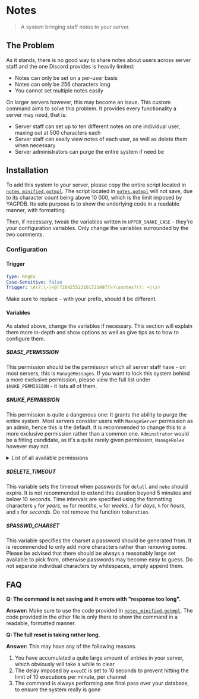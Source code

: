 # Notes

> A system bringing staff notes to your server.

## The Problem

As it stands, there is no good way to share notes about users across server staff and the one Discord provides is heavily limited:

* Notes can only be set on a per-user basis
* Notes can only be 256 characters long
* You cannot set multiple notes easily

On larger servers however, this may become an issue. This custom command aims to solve this problem.
It provides every functionality a server may need, that is:

* Server staff can set up to ten different notes on one individual user, maxing out at 500 characters each
* Server staff can easily view notes of each user, as well as delete them when necessary
* Server administrators can purge the entire system if need be

## Installation

To add this system to your server, please copy the entire script located in [`notes_minified.gotmpl`](notes_minified.gotmpl). The script located in [`notes.gotmpl`](notes.gotmpl) will not save, due to its character count being above 10 000, which is the limit imposed by YAGPDB. Its sole purpose is to show the underlying code in a readable manner, with formatting.

Then, if necessary, tweak the variables written in `UPPER_SNAKE_CASE` - they're your configuration variables.
Only change the variables surrounded by the two comments.

### Configuration

#### Trigger

```yaml
Type: RegEx
Case-Sensitive: false
Trigger: \A(?:\-|<@!?204255221017214977>)\snotes?(?: +|\z)
```

Make sure to replace `-` with your prefix, should it be different.

#### Variables

As stated above, change the variables if necessary. This section will explain them more in-depth and show options as well as give tips as to how to configure them.

##### $BASE_PERMISSION

This permission should be the permission which all server staff have - on most servers, this is `ManageMessages`. If you want to lock this system behind a more exclusive permission, please view the full list under `$NUKE_PERMISSION` - it lists all of them.

##### $NUKE_PERMISSION

This permission is quite a dangerous one: It grants the ability to purge the entire system. Most servers consider users with `ManageServer` permission as an admin, hence this is the default. It is recommended to change this to a more exclusive permission rather than a common one. `Adminstrator` would be a fitting candidate, as it's a quite rarely given permission, `ManageRoles` however may not.

<details>
<summary>List of all available permissions</summary>

Administrator, ManageServer, ReadMessages, SendMessages, SendTTSMessages, ManageMessages, EmbedLinks, AttachFiles, ReadMessageHistory, MentionEveryone, UseExternalEmojis, VoiceConnect, VoiceSpeak, VoiceMuteMembers, VoiceDeafenMembers, VoiceMoveMembers, VoiceUseVAD, ChangeNickname, ManageNicknames, ManageRoles, ManageWebhooks, ManageEmojis, CreateInstantInvite, KickMembers, BanMembers, ManageChannels, AddReactions, ViewAuditLogs.
</details>

##### $DELETE_TIMEOUT

This variable sets the timeout when passwords for `delall` and `nuke` should expire. It is not recommended to extend this duration beyond 5 minutes and below 10 seconds. Time intervals are specified using the formatting characters `y` for *years*, `mo` for *months*, `w` for *weeks*, `d` for *days*, `h` for *hours*, and `s` for *seconds*. Do not remove the function `toDuration`.

##### $PASSWD_CHARSET

This variable specifies the charset a password should be generated from. It is recommended to only add more characters rather than removing some. Please be advised that there should be always a reasonably large set available to pick from, otherwise passwords may become easy to guess. Do not separate individual characters by whitespaces, simply append them.

## FAQ

**Q: The command is not saving and it errors with "response too long".**

**Answer:** Make sure to use the code provided in [`notes_minified.gotmpl`](notes_minified.gotmpl). The code provided in the other file is only there to show the command in a readable, formatted manner.

**Q: The full reset is taking rather long.**

**Answer:** This may have any of the following reasons.

1. You have accumulated a quite large amount of entries in your server, which obviously will take a while to clear
2. The delay imposed by `execCC` is set to 10 seconds to prevent hitting the limit of 10 executions per minute, per channel
3. The command is always performing one final pass over your database, to ensure the system really is gone

